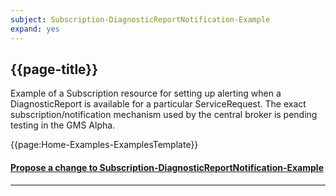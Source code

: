 ```yaml
---
subject: Subscription-DiagnosticReportNotification-Example
expand: yes
---
```



## {{page-title}}

Example of a Subscription resource for setting up alerting when a DiagnosticReport is available for a particular ServiceRequest. The exact subscription/notification mechanism used by the central broker is pending testing in the GMS Alpha.

{{page:Home-Examples-ExamplesTemplate}}


<div id="Feedback" class="tabcontent">
<h4><a href='https://simplifier.net/NHS-Digital-FHIR-Genomics-Implementation-Guide/Subscription-Subscription-DiagnosticReportNotification-Example/~issues?level=File' target="_blank">Propose a change to Subscription-DiagnosticReportNotification-Example</a></h4>
</div>

---